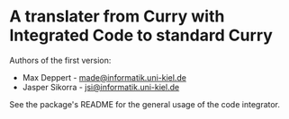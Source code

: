 A translater from Curry with Integrated Code to standard Curry
==============================================================

Authors of the first version:

* Max Deppert - made@informatik.uni-kiel.de
* Jasper Sikorra - jsi@informatik.uni-kiel.de

See the package's README for the general usage of the code integrator.

